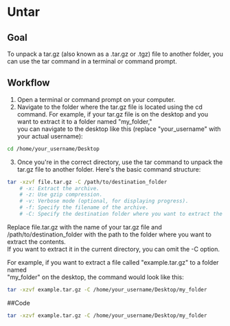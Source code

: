 # Untar  

## Goal  
To unpack a tar.gz (also known as a .tar.gz or .tgz) file to another folder, you can use the tar command in a terminal or command prompt.  

## Workflow  

  1. Open a terminal or command prompt on your computer.  
  2. Navigate to the folder where the tar.gz file is located using the cd command. For example, if your tar.gz file is on the desktop and you want to extract it to a folder named "my_folder,"  
     you can navigate to the desktop like this (replace "your_username" with your actual username):
```bash
cd /home/your_username/Desktop
```
  3. Once you're in the correct directory, use the tar command to unpack the tar.gz file to another folder.
     Here's the basic command structure:
```bash
tar -xzvf file.tar.gz -C /path/to/destination_folder
    # -x: Extract the archive.
    # -z: Use gzip compression.
    # -v: Verbose mode (optional, for displaying progress).
    # -f: Specify the filename of the archive.
    # -C: Specify the destination folder where you want to extract the contents.
```
Replace file.tar.gz with the name of your tar.gz file and /path/to/destination_folder with the path to the folder where you want to extract the contents.  
If you want to extract it in the current directory, you can omit the -C option.

For example, if you want to extract a file called "example.tar.gz" to a folder named  
"my_folder" on the desktop, the command would look like this:
```bash
tar -xzvf example.tar.gz -C /home/your_username/Desktop/my_folder
```

##Code  

```bash
tar -xzvf example.tar.gz -C /home/your_username/Desktop/my_folder
```
